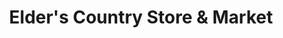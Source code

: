 ---
title: "Elder's Country Store & Market"
url: /beeville/elders-country-store-und-market/
shop: Metzgerei
---